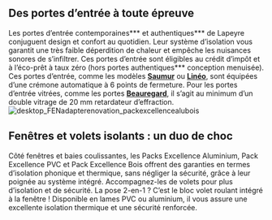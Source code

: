 ## Des portes d’entrée à toute épreuve
Les portes d’entrée contemporaines\*\*\* et authentiques\*\*\* de Lapeyre conjuguent design et confort au quotidien.
Leur système d’isolation vous garantit une très faible déperdition de chaleur et empêche les nuisances sonores de s’infiltrer. Ces portes d’entrée sont éligibles au crédit d’impôt et à l’éco-prêt à taux zéro (hors portes authentiques\*\*\* conception menuisée).
Ces portes d’entrée, comme les modèles [**Saumur**](/porte-d-entree-saumur-chene-menuise-FPC2307451) ou [**Linéo**](/porte-d-entree-lineo-bois-exotique-FPC2311571), sont équipées d’une crémone automatique à 6 points de fermeture. Pour les portes d’entrée vitrées, comme les portes [**Beauregard**](/porte-d-entree-beauregard-bois-exotique-menuise-FPC2299691), il s’agit au minimum d’un double vitrage de 20 mm retardateur d’effraction.
![desktop_FENadapterenovation_packexcellencealubois](//statics.lapeyre.fr/img/contrib/2bdd4da3002081c3/desktop_FENadapterenovation_packexcellencealubois.jpg)
##
## Fenêtres et volets isolants : un duo de choc
Côté fenêtres et baies coulissantes, les Packs Excellence Aluminium, Pack Excellence PVC et Pack Excellence Bois offrent des garanties en termes d’isolation phonique et thermique, sans négliger la sécurité, grâce à leur poignée au système intégré. Accompagnez-les de volets pour plus d’isolation et de sécurité. La pose 2-en-1 ? C’est le bloc volet roulant intégré à la fenêtre ! Disponible en lames PVC ou aluminium, il vous assure une excellente isolation thermique et une sécurité renforcée.